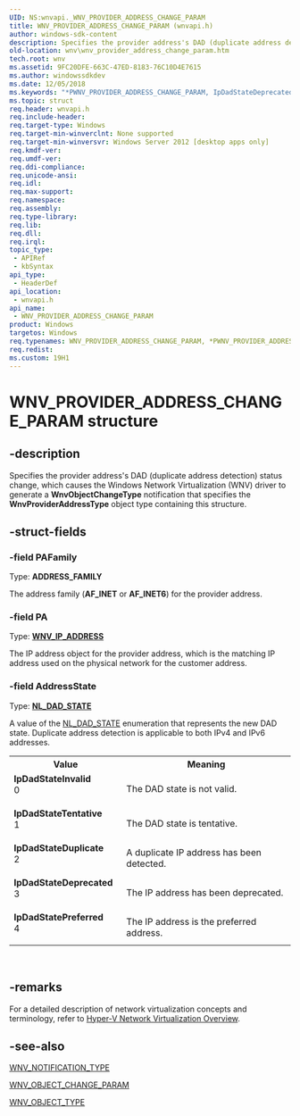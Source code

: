 ```yaml
---
UID: NS:wnvapi._WNV_PROVIDER_ADDRESS_CHANGE_PARAM
title: WNV_PROVIDER_ADDRESS_CHANGE_PARAM (wnvapi.h)
author: windows-sdk-content
description: Specifies the provider address's DAD (duplicate address detection) status change, which causes the Windows Network Virtualization (WNV) driver to generate a WnvObjectChangeType notification that specifies the WnvProviderAddressType object type containing this structure.
old-location: wnv\wnv_provider_address_change_param.htm
tech.root: wnv
ms.assetid: 9FC20DFE-663C-47ED-8183-76C10D4E7615
ms.author: windowssdkdev
ms.date: 12/05/2018
ms.keywords: "*PWNV_PROVIDER_ADDRESS_CHANGE_PARAM, IpDadStateDeprecated, IpDadStateDuplicate, IpDadStateInvalid, IpDadStatePreferred, IpDadStateTentative, PWNV_PROVIDER_ADDRESS_CHANGE_PARAM, PWNV_PROVIDER_ADDRESS_CHANGE_PARAM structure pointer [Windows Network Virtualization], WNV_PROVIDER_ADDRESS_CHANGE_PARAM, WNV_PROVIDER_ADDRESS_CHANGE_PARAM structure [Windows Network Virtualization], wnv.wnv_provider_address_change_param, wnvapi/PWNV_PROVIDER_ADDRESS_CHANGE_PARAM, wnvapi/WNV_PROVIDER_ADDRESS_CHANGE_PARAM"
ms.topic: struct
req.header: wnvapi.h
req.include-header: 
req.target-type: Windows
req.target-min-winverclnt: None supported
req.target-min-winversvr: Windows Server 2012 [desktop apps only]
req.kmdf-ver: 
req.umdf-ver: 
req.ddi-compliance: 
req.unicode-ansi: 
req.idl: 
req.max-support: 
req.namespace: 
req.assembly: 
req.type-library: 
req.lib: 
req.dll: 
req.irql: 
topic_type:
 - APIRef
 - kbSyntax
api_type:
 - HeaderDef
api_location:
 - wnvapi.h
api_name:
 - WNV_PROVIDER_ADDRESS_CHANGE_PARAM
product: Windows
targetos: Windows
req.typenames: WNV_PROVIDER_ADDRESS_CHANGE_PARAM, *PWNV_PROVIDER_ADDRESS_CHANGE_PARAM
req.redist: 
ms.custom: 19H1
---
```


# WNV_PROVIDER_ADDRESS_CHANGE_PARAM structure


## -description


Specifies the provider address's DAD (duplicate address detection) status change, which causes the Windows Network Virtualization (WNV) driver to generate a <b>WnvObjectChangeType</b> notification that specifies the <b>WnvProviderAddressType</b> object type containing this structure.


## -struct-fields




### -field PAFamily

Type: <b>ADDRESS_FAMILY</b>

The address family (<b>AF_INET</b> or <b>AF_INET6</b>) for the provider address.


### -field PA

Type: <b><a href="https://msdn.microsoft.com/1FD137B6-74F4-4E75-A77E-65F093938662">WNV_IP_ADDRESS</a></b>

The IP address object for the provider address, which is the matching IP address used on the physical network for the customer address.


### -field AddressState

Type: <b><a href="https://msdn.microsoft.com/38d88074-efac-475c-b6f6-1c65f21ed4be">NL_DAD_STATE</a></b>

A value of the <a href="https://msdn.microsoft.com/38d88074-efac-475c-b6f6-1c65f21ed4be">NL_DAD_STATE</a> enumeration that represents the new DAD state. Duplicate address detection is applicable to both IPv4 and IPv6 addresses.

<table>
<tr>
<th>Value</th>
<th>Meaning</th>
</tr>
<tr>
<td width="40%"><a id="IpDadStateInvalid"></a><a id="ipdadstateinvalid"></a><a id="IPDADSTATEINVALID"></a><dl>
<dt><b>IpDadStateInvalid</b></dt>
<dt>0</dt>
</dl>
</td>
<td width="60%">
The DAD state is not valid. 

</td>
</tr>
<tr>
<td width="40%"><a id="IpDadStateTentative"></a><a id="ipdadstatetentative"></a><a id="IPDADSTATETENTATIVE"></a><dl>
<dt><b>IpDadStateTentative</b></dt>
<dt>1</dt>
</dl>
</td>
<td width="60%">
The DAD state is tentative. 

</td>
</tr>
<tr>
<td width="40%"><a id="IpDadStateDuplicate"></a><a id="ipdadstateduplicate"></a><a id="IPDADSTATEDUPLICATE"></a><dl>
<dt><b>IpDadStateDuplicate</b></dt>
<dt>2</dt>
</dl>
</td>
<td width="60%">
A duplicate IP address has been detected. 

</td>
</tr>
<tr>
<td width="40%"><a id="IpDadStateDeprecated"></a><a id="ipdadstatedeprecated"></a><a id="IPDADSTATEDEPRECATED"></a><dl>
<dt><b>IpDadStateDeprecated</b></dt>
<dt>3</dt>
</dl>
</td>
<td width="60%">
The IP address has been deprecated.

</td>
</tr>
<tr>
<td width="40%"><a id="IpDadStatePreferred"></a><a id="ipdadstatepreferred"></a><a id="IPDADSTATEPREFERRED"></a><dl>
<dt><b>IpDadStatePreferred</b></dt>
<dt>4</dt>
</dl>
</td>
<td width="60%">
The IP address is the preferred address. 

</td>
</tr>
</table>
 


## -remarks



For a detailed description of network virtualization concepts and terminology, refer to <a href="http://go.microsoft.com/fwlink/p/?linkid=263545">Hyper-V Network Virtualization Overview</a>.




## -see-also




<a href="https://msdn.microsoft.com/70BE564E-A054-4991-ADCD-79E4D219307B">WNV_NOTIFICATION_TYPE</a>



<a href="https://msdn.microsoft.com/12FF591A-B696-49DF-9E75-B966569A2AAE">WNV_OBJECT_CHANGE_PARAM</a>



<a href="https://msdn.microsoft.com/817C86BB-1267-4174-93C2-515288A33055">WNV_OBJECT_TYPE</a>
 

 

